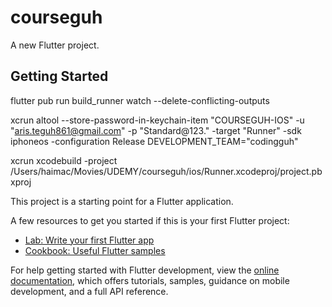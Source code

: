 # courseguh

A new Flutter project.

## Getting Started

flutter pub run build_runner watch --delete-conflicting-outputs

xcrun altool --store-password-in-keychain-item "COURSEGUH-IOS" -u "aris.teguh861@gmail.com" -p "Standard@123." -target "Runner" -sdk iphoneos -configuration Release DEVELOPMENT_TEAM="codingguh"

xcrun xcodebuild -project /Users/haimac/Movies/UDEMY/courseguh/ios/Runner.xcodeproj/project.pbxproj

This project is a starting point for a Flutter application.

A few resources to get you started if this is your first Flutter project:

- [Lab: Write your first Flutter app](https://docs.flutter.dev/get-started/codelab)
- [Cookbook: Useful Flutter samples](https://docs.flutter.dev/cookbook)

For help getting started with Flutter development, view the
[online documentation](https://docs.flutter.dev/), which offers tutorials,
samples, guidance on mobile development, and a full API reference.
